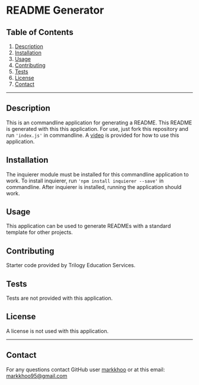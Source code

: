 # README Generator
  
  ## Table of Contents
  
  1. [Description](##Description)
  2. [Installation](##Installation)
  3. [Usage](##Usage)
  4. [Contributing](##Contributing)
  5. [Tests](##Tests)
  6. [License](##License)
  7. [Contact](##Contact)
  
  ---
  ## Description
  This is an commandline application for generating a README. This README is generated with this this application. For use, just fork this repository and run `'index.js'` in commandline. A [video](https://youtu.be/TVaZynmsdis) is provided for how to use this application.
  
  ## Installation
  The inquierer module must be installed for this commandline application to work. To install inquierer, run `'npm install inquierer --save'` in commandline. After inquierer is installed, running the application should work.
  
  ## Usage
  This application can be used to generate READMEs with a standard template for other projects.
  
  ## Contributing
  Starter code provided by Trilogy Education Services.
  
  ## Tests
  Tests are not provided with this application.
  
  ## License
  A license is not used with this application.

  
  ---
  
  ## Contact
  For any questions contact GitHub user [markkhoo](https://github.com/markkhoo) or at this email: markkhoo95@gmail.com
